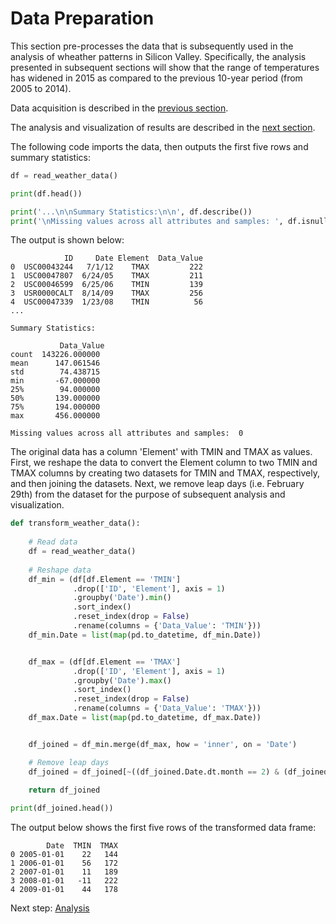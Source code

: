 # Data Preparation

This section pre-processes the data that is subsequently used in the analysis of wheather patterns in Silicon Valley. Specifically, the analysis presented in subsequent sections will show that the range of temperatures has widened in 2015 as compared to the previous 10-year period (from 2005 to 2014).

Data acquisition is described in the [previous section](https://eagronin.github.io/sv-weather-acquire).

The analysis and visualization of results are described in the [next section](https://eagronin.github.io/sv-weather-analyze/).

The following code imports the data, then outputs the first five rows and summary statistics:

```python
df = read_weather_data()

print(df.head())

print('...\n\nSummary Statistics:\n\n', df.describe())
print('\nMissing values across all attributes and samples: ', df.isnull().sum().sum())
```

The output is shown below:

```
            ID     Date Element  Data_Value
0  USC00043244   7/1/12    TMAX         222
1  USC00047807  6/24/05    TMAX         211
2  USC00046599  6/25/06    TMIN         139
3  USR0000CALT  8/14/09    TMAX         256
4  USC00047339  1/23/08    TMIN          56
...

Summary Statistics:

           Data_Value
count  143226.000000
mean      147.061546
std        74.438715
min       -67.000000
25%        94.000000
50%       139.000000
75%       194.000000
max       456.000000

Missing values across all attributes and samples:  0
```

The original data has a column 'Element' with TMIN and TMAX as values.  First, we reshape the data to convert the Element column to two TMIN and TMAX columns by creating two datasets for TMIN and TMAX, respectively, and then joining the datasets.  Next, we remove leap days (i.e. February 29th) from the dataset for the purpose of subsequent analysis and visualization.

```python
def transform_weather_data():
    
    # Read data
    df = read_weather_data()
    
    # Reshape data
    df_min = (df[df.Element == 'TMIN']
              .drop(['ID', 'Element'], axis = 1)
              .groupby('Date').min()
              .sort_index()
              .reset_index(drop = False)
              .rename(columns = {'Data_Value': 'TMIN'}))
    df_min.Date = list(map(pd.to_datetime, df_min.Date))


    df_max = (df[df.Element == 'TMAX']
              .drop(['ID', 'Element'], axis = 1)
              .groupby('Date').max()
              .sort_index()
              .reset_index(drop = False)
              .rename(columns = {'Data_Value': 'TMAX'}))
    df_max.Date = list(map(pd.to_datetime, df_max.Date))


    df_joined = df_min.merge(df_max, how = 'inner', on = 'Date')

    # Remove leap days
    df_joined = df_joined[~((df_joined.Date.dt.month == 2) & (df_joined.Date.dt.day == 29))]
    
    return df_joined

print(df_joined.head())
```

The output below shows the first five rows of the transformed data frame:

```
        Date  TMIN  TMAX
0 2005-01-01    22   144
1 2006-01-01    56   172
2 2007-01-01    11   189
3 2008-01-01   -11   222
4 2009-01-01    44   178
```

Next step: [Analysis](https://eagronin.github.io/sv-weather-analyze/)
